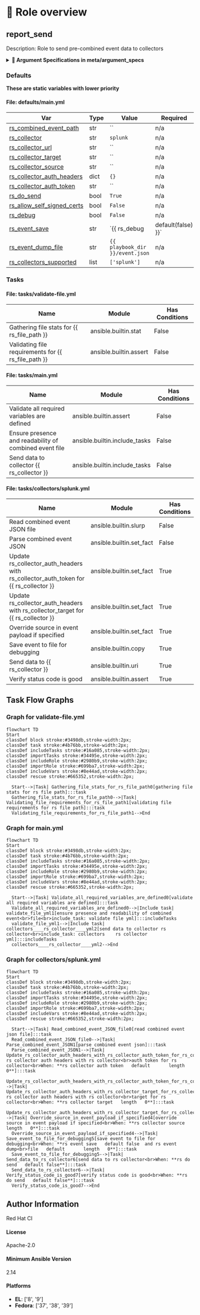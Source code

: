 <!-- DOCSIBLE START -->

# 📃 Role overview

## report_send



Description: Role to send pre-combined event data to collectors







<details>
<summary><b>🧩 Argument Specifications in meta/argument_specs</b></summary>

#### Key: main 
**Description**: This role sends event data file to supported collectors.
It handles authentication, data validation, and transmission.
Input should be a JSON file with the event already formatted for the target collector.
The data is usually prepared by 3 other roles in this collection:
  1. `redhatci.ocp.junit2json` - converts JUnit XMLs to single test report JSON file
  2. `redhatci.ocp.report_metadata_gen` - merges metadata from environment and a metadata file if available
  3. `redhatci.ocp.report_combine` - combines 1 + 2 into a single JSON event file



  - **rs_combined_event_path**
    - **Required**: True
    - **Type**: str
    - **Default**: none
    - **Description**: Path to the pre-combined event JSON file
  
  
  

  - **rs_collector_url**
    - **Required**: True
    - **Type**: str
    - **Default**: none
    - **Description**: URL of the collector server
  
  
  

  - **rs_collector_auth_token**
    - **Required**: False
    - **Type**: str
    - **Default**: 
    - **Description**: Authentication token for the collector
  
  
  

  - **rs_collector_target**
    - **Required**: False
    - **Type**: str
    - **Default**: 
    - **Description**: Collector target/channel/topic identifier
  
  
  

  - **rs_collector_source**
    - **Required**: False
    - **Type**: str
    - **Default**: 
    - **Description**: Override source in event payload
  
  
  

  - **rs_collector**
    - **Required**: False
    - **Type**: str
    - **Default**: splunk
    - **Description**: Type of collector to use
  
      - **Choices**: 
    
          - splunk
    
  
  
  

  - **rs_do_send**
    - **Required**: False
    - **Type**: bool
    - **Default**: True
    - **Description**: Whether to actually send the data
  
  
  



</details>


### Defaults

**These are static variables with lower priority**

#### File: defaults/main.yml

| Var          | Type         | Value       |Required    | Title       |
|--------------|--------------|-------------|-------------|-------------|
| [rs_combined_event_path](defaults/main.yml#L6)   | str   | `` |    n/a  |  n/a |
| [rs_collector](defaults/main.yml#L9)   | str   | `splunk` |    n/a  |  n/a |
| [rs_collector_url](defaults/main.yml#L10)   | str   | `` |    n/a  |  n/a |
| [rs_collector_target](defaults/main.yml#L11)   | str   | `` |    n/a  |  n/a |
| [rs_collector_source](defaults/main.yml#L12)   | str   | `` |    n/a  |  n/a |
| [rs_collector_auth_headers](defaults/main.yml#L15)   | dict   | `{}` |    n/a  |  n/a |
| [rs_collector_auth_token](defaults/main.yml#L16)   | str   | `` |    n/a  |  n/a |
| [rs_do_send](defaults/main.yml#L19)   | bool   | `True` |    n/a  |  n/a |
| [rs_allow_self_signed_certs](defaults/main.yml#L20)   | bool   | `False` |    n/a  |  n/a |
| [rs_debug](defaults/main.yml#L23)   | bool   | `False` |    n/a  |  n/a |
| [rs_event_save](defaults/main.yml#L24)   | str   | `{{ rs_debug | default(false) }}` |    n/a  |  n/a |
| [rs_event_dump_file](defaults/main.yml#L25)   | str   | `{{ playbook_dir }}/event.json` |    n/a  |  n/a |
| [rs_collectors_supported](defaults/main.yml#L28)   | list   | `['splunk']` |    n/a  |  n/a |





### Tasks


#### File: tasks/validate-file.yml

| Name | Module | Has Conditions |
| ---- | ------ | --------- |
| Gathering file stats for {{ rs_file_path }} | ansible.builtin.stat | False |
| Validating file requirements for {{ rs_file_path }} | ansible.builtin.assert | False |

#### File: tasks/main.yml

| Name | Module | Has Conditions |
| ---- | ------ | --------- |
| Validate all required variables are defined | ansible.builtin.assert | False |
| Ensure presence and readability of combined event file | ansible.builtin.include_tasks | False |
| Send data to collector {{ rs_collector }} | ansible.builtin.include_tasks | False |

#### File: tasks/collectors/splunk.yml

| Name | Module | Has Conditions |
| ---- | ------ | --------- |
| Read combined event JSON file | ansible.builtin.slurp | False |
| Parse combined event JSON | ansible.builtin.set_fact | False |
| Update rs_collector_auth_headers with rs_collector_auth_token for {{ rs_collector }} | ansible.builtin.set_fact | True |
| Update rs_collector_auth_headers with rs_collector_target for {{ rs_collector }} | ansible.builtin.set_fact | True |
| Override source in event payload if specified | ansible.builtin.set_fact | True |
| Save event to file for debugging | ansible.builtin.copy | True |
| Send data to {{ rs_collector }} | ansible.builtin.uri | True |
| Verify status code is good | ansible.builtin.assert | True |


## Task Flow Graphs



### Graph for validate-file.yml

```mermaid
flowchart TD
Start
classDef block stroke:#3498db,stroke-width:2px;
classDef task stroke:#4b76bb,stroke-width:2px;
classDef includeTasks stroke:#16a085,stroke-width:2px;
classDef importTasks stroke:#34495e,stroke-width:2px;
classDef includeRole stroke:#2980b9,stroke-width:2px;
classDef importRole stroke:#699ba7,stroke-width:2px;
classDef includeVars stroke:#8e44ad,stroke-width:2px;
classDef rescue stroke:#665352,stroke-width:2px;

  Start-->|Task| Gathering_file_stats_for_rs_file_path0[gathering file stats for rs file path]:::task
  Gathering_file_stats_for_rs_file_path0-->|Task| Validating_file_requirements_for_rs_file_path1[validating file requirements for rs file path]:::task
  Validating_file_requirements_for_rs_file_path1-->End
```


### Graph for main.yml

```mermaid
flowchart TD
Start
classDef block stroke:#3498db,stroke-width:2px;
classDef task stroke:#4b76bb,stroke-width:2px;
classDef includeTasks stroke:#16a085,stroke-width:2px;
classDef importTasks stroke:#34495e,stroke-width:2px;
classDef includeRole stroke:#2980b9,stroke-width:2px;
classDef importRole stroke:#699ba7,stroke-width:2px;
classDef includeVars stroke:#8e44ad,stroke-width:2px;
classDef rescue stroke:#665352,stroke-width:2px;

  Start-->|Task| Validate_all_required_variables_are_defined0[validate all required variables are defined]:::task
  Validate_all_required_variables_are_defined0-->|Include task| validate_file_yml1[ensure presence and readability of combined event<br>file<br>include_task: validate file yml]:::includeTasks
  validate_file_yml1-->|Include task| collectors____rs_collector____yml2[send data to collector rs collector<br>include_task: collectors    rs collector    yml]:::includeTasks
  collectors____rs_collector____yml2-->End
```


### Graph for collectors/splunk.yml

```mermaid
flowchart TD
Start
classDef block stroke:#3498db,stroke-width:2px;
classDef task stroke:#4b76bb,stroke-width:2px;
classDef includeTasks stroke:#16a085,stroke-width:2px;
classDef importTasks stroke:#34495e,stroke-width:2px;
classDef includeRole stroke:#2980b9,stroke-width:2px;
classDef importRole stroke:#699ba7,stroke-width:2px;
classDef includeVars stroke:#8e44ad,stroke-width:2px;
classDef rescue stroke:#665352,stroke-width:2px;

  Start-->|Task| Read_combined_event_JSON_file0[read combined event json file]:::task
  Read_combined_event_JSON_file0-->|Task| Parse_combined_event_JSON1[parse combined event json]:::task
  Parse_combined_event_JSON1-->|Task| Update_rs_collector_auth_headers_with_rs_collector_auth_token_for_rs_collector2[update rs collector auth headers with rs collector<br>auth token for rs collector<br>When: **rs collector auth token   default       length   0**]:::task
  Update_rs_collector_auth_headers_with_rs_collector_auth_token_for_rs_collector2-->|Task| Update_rs_collector_auth_headers_with_rs_collector_target_for_rs_collector3[update rs collector auth headers with rs collector<br>target for rs collector<br>When: **rs collector target   length   0**]:::task
  Update_rs_collector_auth_headers_with_rs_collector_target_for_rs_collector3-->|Task| Override_source_in_event_payload_if_specified4[override source in event payload if specified<br>When: **rs collector source   length   0**]:::task
  Override_source_in_event_payload_if_specified4-->|Task| Save_event_to_file_for_debugging5[save event to file for debugging<br>When: **rs event save   default false  and rs event dump<br>file   default       length   0**]:::task
  Save_event_to_file_for_debugging5-->|Task| Send_data_to_rs_collector6[send data to rs collector<br>When: **rs do send   default false**]:::task
  Send_data_to_rs_collector6-->|Task| Verify_status_code_is_good7[verify status code is good<br>When: **rs do send   default false**]:::task
  Verify_status_code_is_good7-->End
```





## Author Information
Red Hat CI

#### License

Apache-2.0

#### Minimum Ansible Version

2.14

#### Platforms

- **EL**: ['8', '9']
- **Fedora**: ['37', '38', '39']

<!-- DOCSIBLE END -->